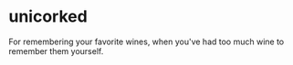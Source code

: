 unicorked
=========

For remembering your favorite wines, when you've had too much wine to remember them yourself.
